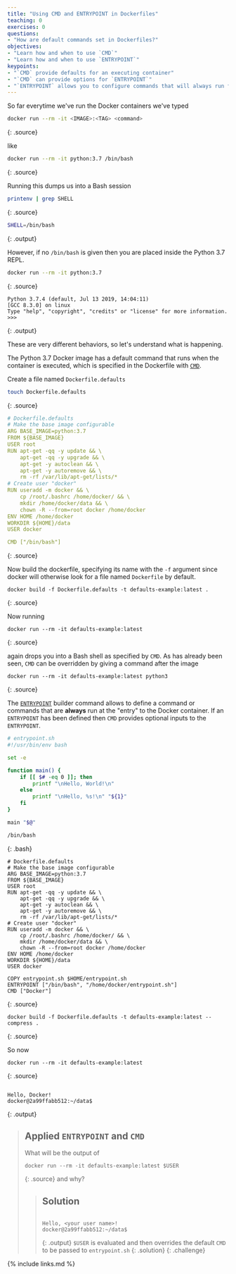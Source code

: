 ```yaml
---
title: "Using CMD and ENTRYPOINT in Dockerfiles"
teaching: 0
exercises: 0
questions:
- "How are default commands set in Dockerfiles?"
objectives:
- "Learn how and when to use `CMD`"
- "Learn how and when to use `ENTRYPOINT`"
keypoints:
- "`CMD` provide defaults for an executing container"
- "`CMD` can provide options for `ENTRYPOINT`"
- "`ENTRYPOINT` allows you to configure commands that will always run for an executing container"
---
```


So far everytime we've run the Docker containers we've typed

~~~bash
docker run --rm -it <IMAGE>:<TAG> <command>
~~~
{: .source}

like

~~~bash
docker run --rm -it python:3.7 /bin/bash
~~~
{: .source}

Running this dumps us into a Bash session

~~~bash
printenv | grep SHELL
~~~
{: .source}

~~~bash
SHELL=/bin/bash
~~~
{: .output}

However, if no `/bin/bash` is given then you are placed inside the Python 3.7 REPL.

~~~bash
docker run --rm -it python:3.7
~~~
{: .source}

~~~
Python 3.7.4 (default, Jul 13 2019, 14:04:11)
[GCC 8.3.0] on linux
Type "help", "copyright", "credits" or "license" for more information.
>>>
~~~
{: .output}

These are very different behaviors, so let's understand what is happening.

The Python 3.7 Docker image has a default command that runs when the container is executed,
which is specified in the Dockerfile with [`CMD`][docker-docs-CMD]. 

Create a file named `Dockerfile.defaults`

~~~bash
touch Dockerfile.defaults
~~~
{: .source}

~~~yaml
# Dockerfile.defaults
# Make the base image configurable
ARG BASE_IMAGE=python:3.7
FROM ${BASE_IMAGE}
USER root
RUN apt-get -qq -y update && \
    apt-get -qq -y upgrade && \
    apt-get -y autoclean && \
    apt-get -y autoremove && \
    rm -rf /var/lib/apt-get/lists/*
# Create user "docker"
RUN useradd -m docker && \
    cp /root/.bashrc /home/docker/ && \
    mkdir /home/docker/data && \
    chown -R --from=root docker /home/docker
ENV HOME /home/docker
WORKDIR ${HOME}/data
USER docker

CMD ["/bin/bash"]
~~~
{: .source}

Now build the dockerfile, specifying its name with the `-f` argument since docker will otherwise look for a file named `Dockerfile` by default. 

~~~
docker build -f Dockerfile.defaults -t defaults-example:latest .
~~~
{: .source}

Now running

~~~
docker run --rm -it defaults-example:latest
~~~
{: .source}

again drops you into a Bash shell as specified by `CMD`.
As has already been seen, `CMD` can be overridden by giving a command after the image

~~~
docker run --rm -it defaults-example:latest python3
~~~
{: .source}

The [`ENTRYPOINT`][docker-docs-ENTRYPOINT] builder command allows to define a command or
commands that are **always** run at the "entry" to the Docker container.
If an `ENTRYPOINT` has been defined then `CMD` provides optional inputs to the `ENTRYPOINT`.

~~~bash
# entrypoint.sh
#!/usr/bin/env bash

set -e

function main() {
    if [[ $# -eq 0 ]]; then
        printf "\nHello, World!\n"
    else
        printf "\nHello, %s!\n" "${1}"
    fi
}

main "$@"

/bin/bash
~~~
{: .bash}

~~~
# Dockerfile.defaults
# Make the base image configurable
ARG BASE_IMAGE=python:3.7
FROM ${BASE_IMAGE}
USER root
RUN apt-get -qq -y update && \
    apt-get -qq -y upgrade && \
    apt-get -y autoclean && \
    apt-get -y autoremove && \
    rm -rf /var/lib/apt-get/lists/*
# Create user "docker"
RUN useradd -m docker && \
    cp /root/.bashrc /home/docker/ && \
    mkdir /home/docker/data && \
    chown -R --from=root docker /home/docker
ENV HOME /home/docker
WORKDIR ${HOME}/data
USER docker

COPY entrypoint.sh $HOME/entrypoint.sh
ENTRYPOINT ["/bin/bash", "/home/docker/entrypoint.sh"]
CMD ["Docker"]
~~~
{: .source}

~~~
docker build -f Dockerfile.defaults -t defaults-example:latest --compress .
~~~
{: .source}

So now

~~~
docker run --rm -it defaults-example:latest
~~~
{: .source}

~~~

Hello, Docker!
docker@2a99ffabb512:~/data$
~~~
{: .output}

> ## Applied `ENTRYPOINT` and `CMD`
>
> What will be the output of
>~~~
>docker run --rm -it defaults-example:latest $USER
>~~~
>{: .source}
> and why?
>
> > ## Solution
> >
> >~~~
> >
> >Hello, <your user name>!
> >docker@2a99ffabb512:~/data$
> >~~~
> >{: .output}
> `$USER` is evaluated and then overrides the default `CMD` to be passed to `entrypoint.sh`
> {: .solution}
{: .challenge}

[docker-docs-CMD]: https://docs.docker.com/engine/reference/builder/#cmd
[docker-docs-ENTRYPOINT]: https://docs.docker.com/engine/reference/builder/#entrypoint

{% include links.md %}

